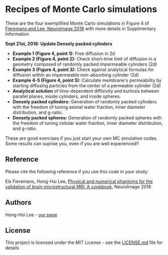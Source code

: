 # Recipes of Monte Carlo simulations

These are the four exemplified Monte Carlo simulations in Figure 4 of [Fieremans and Lee, NeuroImage 2018](https://doi.org/10.1016/j.neuroimage.2018.06.046) with more details in Supplmentary Information

**Sept 21st, 2018: Update Densely packed cylinders**

* **Example 1 (Figure 4, point 1):** Free diffusion in 2d
* **Example 2 (Figure 4, point 2):** Check short-time limit of diffusion in a geometry composed of randomly packed impermeable cylinders (2d)
* **Example 3 (Figure 4, point 3):** Check against analytical formulas for diffusion within an impermeable non-absorbing cylinder (2d)
* **Example 4-5 (Figure 4, point 5):** Calculate membrane's permeability by starting diffusing particles from the center of a permeable cylinder (2d)
* **Analytical solution** of time-dependent diffisivity and kurtosis between parallel planes, inside cylinders, and inside spheres.
* **Densely packed cylinders:** Generation of randomly packed cylinders with the freedom of tuning axonal water fraction, inner diameter distribution, and g-ratio.
* **Densely packed spheres:** Generation of randomly packed spheres with the freedom of tuning cellular water fraction, inner diameter distribution, and g-ratio.

These are good exercises if you just start your own MC simulation codes.
Some results can suprise you, even if you are well experienced!!

## Reference
Please cite the following reference if you use this code in your study:

Els Fieremans, Hong-Hsi Lee, [Physical and numerical phantoms for the validation of brain microstructural MRI: A cookbook](https://doi.org/10.1016/j.neuroimage.2018.06.046), NeuroImage 2018

## Authors
Hong-Hsi Lee - [our page](http://www.diffusion-mri.com/people/hong-hsi-lee)

## License
This project is licensed under the MIT License - see the [LICENSE.md](https://github.com/leehhtw/monte-carlo-simulation-recipes/blob/example1/LICENSE) file for details
